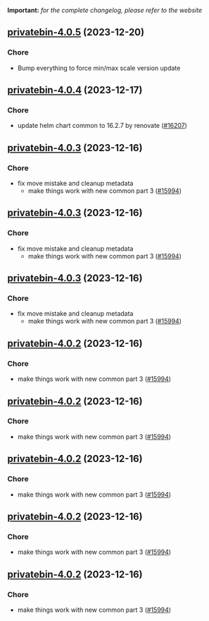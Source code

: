 **Important:**
*for the complete changelog, please refer to the website*




## [privatebin-4.0.5](https://github.com/truecharts/charts/compare/privatebin-4.0.4...privatebin-4.0.5) (2023-12-20)

### Chore

- Bump everything to force min/max scale version update
  
  


## [privatebin-4.0.4](https://github.com/truecharts/charts/compare/privatebin-4.0.3...privatebin-4.0.4) (2023-12-17)

### Chore

- update helm chart common to 16.2.7 by renovate ([#16207](https://github.com/truecharts/charts/issues/16207))
  
  


## [privatebin-4.0.3](https://github.com/truecharts/charts/compare/privatebin-3.0.33...privatebin-4.0.3) (2023-12-16)

### Chore

- fix move mistake and cleanup metadata
  - make things work with new common part 3 ([#15994](https://github.com/truecharts/charts/issues/15994))
  
  


## [privatebin-4.0.3](https://github.com/truecharts/charts/compare/privatebin-3.0.33...privatebin-4.0.3) (2023-12-16)

### Chore

- fix move mistake and cleanup metadata
  - make things work with new common part 3 ([#15994](https://github.com/truecharts/charts/issues/15994))
  
  


## [privatebin-4.0.3](https://github.com/truecharts/charts/compare/privatebin-3.0.33...privatebin-4.0.3) (2023-12-16)

### Chore

- fix move mistake and cleanup metadata
  - make things work with new common part 3 ([#15994](https://github.com/truecharts/charts/issues/15994))
  
  


## [privatebin-4.0.2](https://github.com/truecharts/charts/compare/privatebin-3.0.33...privatebin-4.0.2) (2023-12-16)

### Chore

- make things work with new common part 3 ([#15994](https://github.com/truecharts/charts/issues/15994))
  
  


## [privatebin-4.0.2](https://github.com/truecharts/charts/compare/privatebin-3.0.33...privatebin-4.0.2) (2023-12-16)

### Chore

- make things work with new common part 3 ([#15994](https://github.com/truecharts/charts/issues/15994))
  
  


## [privatebin-4.0.2](https://github.com/truecharts/charts/compare/privatebin-3.0.33...privatebin-4.0.2) (2023-12-16)

### Chore

- make things work with new common part 3 ([#15994](https://github.com/truecharts/charts/issues/15994))
  
  


## [privatebin-4.0.2](https://github.com/truecharts/charts/compare/privatebin-3.0.33...privatebin-4.0.2) (2023-12-16)

### Chore

- make things work with new common part 3 ([#15994](https://github.com/truecharts/charts/issues/15994))
  
  


## [privatebin-4.0.2](https://github.com/truecharts/charts/compare/privatebin-3.0.33...privatebin-4.0.2) (2023-12-16)

### Chore

- make things work with new common part 3 ([#15994](https://github.com/truecharts/charts/issues/15994))
  
  


